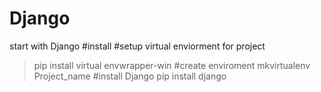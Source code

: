 # Django
start with Django 
#install 
#setup virtual enviorment for project
> pip install virtual envwrapper-win
#create enviroment
>mkvirtualenv Project_name
#install Django
>pip install django
